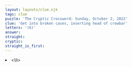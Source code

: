 ```yaml
---
layout: layouts/clue.njk
tags: clue
puzzle: 'The Cryptic Crossword: Sunday, October 2, 2022'
clue: 'Get into broken cases, inserting head of crowbar'
letters: '(6)'
answer:
straight:
cryptic:
straight_is_first:
---
```

<li><\li>